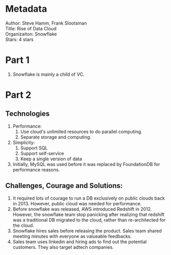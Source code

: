 # Metadata
Author: Steve Hamm, Frank Slootsman   
Title: Rise of Data Cloud  
Organizaiton: Snowflake  
Stars: 4 stars  

# Part 1
1. Snowflake is mainly a child of VC.

# Part 2
## Technologies
1. Performance: 
    1. Use cloud's unlimited resources to do parallel computing. 
    2. Separate storage and computing.
2. Simplicity: 
    1. Support SQL 
    2. Support self-service 
    3. Keep a single version of data
3. Initially, MySQL was used before it was replaced by FoundationDB for performance reasons.

## Challenges, Courage and Solutions:
1. It required lots of courage to run a DB exclusively on public clouds back in 2013. However, public cloud was needed for performance.
2. Before snowflake was released, AWS introduced Redshift in 2012. However, the snowflake team stop panicking after realizing that redshift was a traditional DB migrated to the cloud, rather than re-architected for the cloud. 
3. Snowflake hires sales before releasing the product. Sales team shared meeting minutes with everyone as valueable feedbacks.
4. Sales team uses linkedin and hiring ads to find out the potential customers. They also target adtech companies.